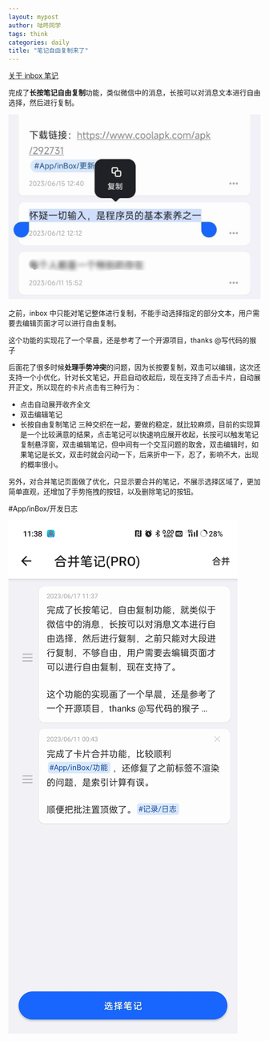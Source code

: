 ```yaml
---
layout: mypost
author: 咕咚同学
tags: think 
categories: daily
title: "笔记自由复制来了"
---
```


[关于 inbox 笔记](https://doc.gudong.site/inbox/)

完成了**长按笔记自由复制**功能，类似微信中的消息，长按可以对消息文本进行自由选择，然后进行复制。

![](https://raw.githubusercontent.com/maoruibin/assets/master/2023/06/17/mmexport1686882550781.jpg)

之前，inbox 中只能对笔记整体进行复制，不能手动选择指定的部分文本，用户需要去编辑页面才可以进行自由复制。

这个功能的实现花了一个早晨，还是参考了一个开源项目，thanks @写代码的猴子 

后面花了很多时候**处理手势冲突**的问题，因为长按要复制，双击可以编辑，这次还支持一个小优化，针对长文笔记，开启自动收起后，现在支持了点击卡片，自动展开正文，所以现在的卡片点击有三种行为：
- 点击自动展开收齐全文
- 双击编辑笔记
- 长按自由复制笔记
三种交织在一起，要做的稳定，就比较麻烦，目前的实现算是一个比较满意的结果，点击笔记可以快速响应展开收起，长按可以触发笔记复制悬浮窗，双击编辑笔记，但中间有一个交互问题的取舍，双击编辑时，如果笔记是长文，双击时就会闪动一下，后来折中一下，忍了，影响不大，出现的概率很小。

另外，对合并笔记页面做了优化，只显示要合并的笔记，不展示选择区域了，更加简单直观，还增加了手势拖拽的按钮，以及删除笔记的按钮。

#App/inBox/开发日志

![](https://raw.githubusercontent.com/maoruibin/assets/master/2023/06/17/Screenshot_2023-06-17-11-38-13-07_451c07e5fd31c3cd91f7582c46a0f3f8.jpg)
